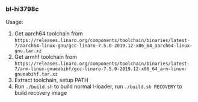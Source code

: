 ### bl-hi3798c

Usage:
1. Get aarch64 toolchain from `https://releases.linaro.org/components/toolchain/binaries/latest-7/aarch64-linux-gnu/gcc-linaro-7.5.0-2019.12-x86_64_aarch64-linux-gnu.tar.xz`
2. Get armhf toolchain from `https://releases.linaro.org/components/toolchain/binaries/latest-7/arm-linux-gnueabihf/gcc-linaro-7.5.0-2019.12-x86_64_arm-linux-gnueabihf.tar.xz`
3. Extract toolchain, setup PATH
4. Run `./build.sh` to build normal l-loader, run `./build.sh RECOVERY` to build recovery image

